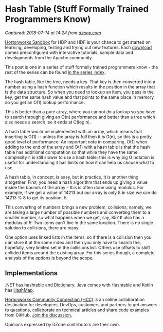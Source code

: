 # Hash Table (Stuff Formally Trained Programmers Know)

_Captured: 2018-07-14 at 14:24 from [dzone.com](https://dzone.com/articles/hash-table-stuff-formally-trained-programmers-know?edition=385238&utm_source=Zone%20Newsletter&utm_medium=email&utm_campaign=big%20data%202018-07-14)_

[Hortonworks Sandbox](https://dzone.com/go?i=285437&u=https%3A%2F%2Fhortonworks.com%2Fproducts%2Fsandbox%2F%3Futm_campaign%3Ddzonepre%2Fpostroll%26utm_medium%3Ddisplay%26apos%3B%26utm_source%3Ddzone%26utm_id%3D2216633) for HDP and HDF is your chance to get started on learning, developing, testing and trying out new features. Each [download](https://dzone.com/go?i=285437&u=https%3A%2F%2Fhortonworks.com%2Fproducts%2Fsandbox%2F%3Futm_campaign%3Ddzonepre%2Fpostroll%26utm_medium%3Ddisplay%26apos%3B%26utm_source%3Ddzone%26utm_id%3D2216633) comes preconfigured with interactive tutorials, sample data and developments from the Apache community.

This post is one in a series of stuff formally trained programmers know - the rest of the series can be found [in the series index](https://www.sadev.co.za/content/stuff-formally-trained-programmers-know).

The hash table, like the tree, needs a key. That key is then converted into a number using a hash function which results in the position in the array that is the data structure. So when you need to lookup an item, you pass in the key, get the same hash value and that points to the same place in memory so you get an O(1) lookup performance.

This is better than a pure array, where you cannot do a lookup so you have to search through giving an O(n) performance and better than a tree which also needs a search, so it ends at O(log n).

A hash table would be implemented with an array, which means that inserting is O(1) -- unless the array is full then it is O(n), so this is a pretty good level of performance. An important note in comparing, O(1) when adding to the end of the array and O(1) with a hash table is that the hash table has additional computation so that while they have the same complexity it is still slower to use a hash table; this is why big O notation is useful for understanding it has limits on how it can help us choose what to use.

A hash table, in concept, is easy, but in practice, it is another thing altogether. First, you need a hash algorithm that ends up giving a value inside the bounds of the array - this is often done using modulus. For example, if we get a value of 14213 but our array is only 8 in size we can do 14213 % 8 to get its position, 5.

This converting of numbers brings a new problem, collisions; namely, we are taking a large number of possible numbers and converting them to a smaller number, so what happens when we get, say, 85? It also has a modulus of 5! Two items can't live in the same location. There is no single solution to collisions, there are many.

One option uses linked lists in the items, so if there is a collision then you can store it at the same index and then you only have to search the, hopefully, very limited set in the collisions list. Others use offsets to shift collided items around the existing array. For this series though, a complete analysis of the options is beyond the scope.

## Implementations

.NET has [hashtable](https://msdn.microsoft.com/en-us/library/system.collections.hashtable.aspx) and [Dictionary](https://msdn.microsoft.com/en-us/library/system.collections.hashtable.aspx). Java comes with [Hashtable](https://docs.oracle.com/javase/7/docs/api/java/util/Hashtable.html) and Kotlin has [HashMap](https://kotlinlang.org/api/latest/jvm/stdlib/kotlin.collections/-hash-map/index.html).

[Hortonworks Community Connection (HCC)](https://dzone.com/go?i=293443&u=https%3A%2F%2Fcommunity.hortonworks.com%2Findex.html%3Futm_campaign%3Ddzonepre%2Fpostrollv2%26utm_medium%3D3rd-party-resource%26utm_source%3Ddzone%26utm_id%3D2307295) is an online collaboration destination for developers, DevOps, customers and partners to get answers to questions, collaborate on technical articles and share code examples from GitHub. [Join the discussion.](https://dzone.com/go?i=293443&u=https%3A%2F%2Fcommunity.hortonworks.com%2Findex.html%3Futm_campaign%3Ddzonepre%2Fpostrollv2%26utm_medium%3D3rd-party-resource%26utm_source%3Ddzone%26utm_id%3D2307295)

Opinions expressed by DZone contributors are their own.
